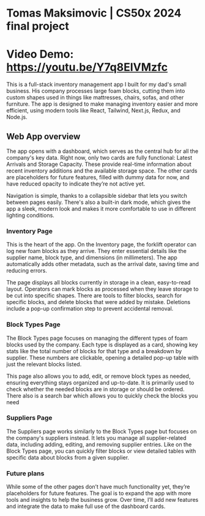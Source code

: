 # Tomas Maksimovic | CS50x 2024 final project
# Video Demo: https://youtu.be/Y7q8EIVMzfc
This is a full-stack inventory management app I built for my dad's small business. His company processes large foam blocks, cutting them into custom shapes used in things like mattresses, chairs, sofas, and other furniture. The app is designed to make managing inventory easier and more efficient, using modern tools like React, Tailwind, Next.js, Redux, and Node.js.

## Web App overview
The app opens with a dashboard, which serves as the central hub for all the company's key data. Right now, only two cards are fully functional: Latest Arrivals and Storage Capacity. These provide real-time information about recent inventory additions and the available storage space. The other cards are placeholders for future features, filled with dummy data for now, and have reduced opacity to indicate they’re not active yet.

Navigation is simple, thanks to a collapsible sidebar that lets you switch between pages easily. There's also a built-in dark mode, which gives the app a sleek, modern look and makes it more comfortable to use in different lighting conditions.

### Inventory Page
This is the heart of the app. On the Inventory page, the forklift operator can log new foam blocks as they arrive. They enter essential details like the supplier name, block type, and dimensions (in millimeters). The app automatically adds other metadata, such as the arrival date, saving time and reducing errors.

The page displays all blocks currently in storage in a clean, easy-to-read layout. Operators can mark blocks as processed when they leave storage to be cut into specific shapes. There are tools to filter blocks, search for specific blocks, and delete blocks that were added by mistake. Deletions include a pop-up confirmation step to prevent accidental removal.
### Block Types Page
The Block Types page focuses on managing the different types of foam blocks used by the company. Each type is displayed as a card, showing key stats like the total number of blocks for that type and a breakdown by supplier. These numbers are clickable, opening a detailed pop-up table with just the relevant blocks listed.

This page also allows you to add, edit, or remove block types as needed, ensuring everything stays organized and up-to-date. It is primarily used to check whether the needed blocks are in storage or should be ordered. There also is a search bar which allows you to quickly check the blocks you need
### Suppliers Page
The Suppliers page works similarly to the Block Types page but focuses on the company's suppliers instead. It lets you manage all supplier-related data, including adding, editing, and removing supplier entries. Like on the Block Types page, you can quickly filter blocks or view detailed tables with specific data about blocks from a given supplier.
### Future plans
While some of the other pages don’t have much functionality yet, they’re placeholders for future features. The goal is to expand the app with more tools and insights to help the business grow. Over time, I’ll add new features and integrate the data to make full use of the dashboard cards.
